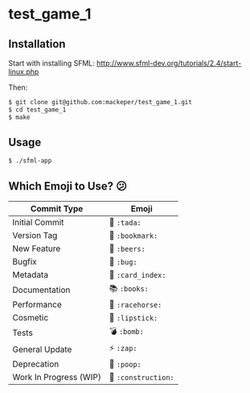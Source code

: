 # test_game_1

## Installation
Start with installing SFML:
http://www.sfml-dev.org/tutorials/2.4/start-linux.php

Then: 
```sh
$ git clone git@github.com:mackeper/test_game_1.git
$ cd test_game_1
$ make
```

## Usage
```sh
$ ./sfml-app
```
## Which Emoji to Use? :confused:

Commit Type | Emoji 
----------  | -------------
Initial Commit | :tada: `:tada:`
Version Tag | :bookmark: `:bookmark:`
New Feature | :beers: `:beers:`
Bugfix | :bug: `:bug:`
Metadata | :card_index: `:card_index:`
Documentation | :books: `:books:`
Performance | :racehorse: `:racehorse:`
Cosmetic | :lipstick: `:lipstick:`
Tests | :bomb: `:bomb:`
General Update | :zap: `:zap:`
Deprecation | :poop: `:poop:`
Work In Progress (WIP) | :construction: `:construction:`